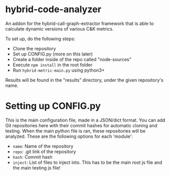 # hybrid-code-analyzer
An addon for the hybrid-call-graph-extractor framework that is able to calculate dynamic versions of various C&K metrics.

To set up, do the following steps:
- Clone the repository
- Set up CONFIG.py (more on this later)
- Create a folder inside of the repo called "node-sources"
- Execute `npm install` in the root folder
- Run `hybrid-metric-main.py` using python3+

Results will be found in the "results" directory, under the given repository's name.

# Setting up CONFIG.py
This is the main configuration file, made in a JSON/dict format. You can add Git repositories here with their commit hashes for automatic cloning and testing. When the main python file is ran, these repositories will be analyzed.
These are the following options for each 'module':
- `name`: Name of the repository
- `repo`: .git link of the repository
- `hash`: Commit hash
- `inject`: List of files to inject into. This has to be the main root js file and the main testing js file!
